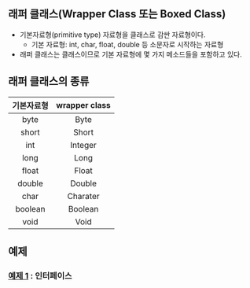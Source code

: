 ## 래퍼 클래스(Wrapper Class 또는 Boxed Class)
- 기본자료형(primitive type) 자료형을 클래스로 감싼 자료형이다.
   - 기본 자료형: int, char, float, double 등 소문자로 시작하는 자료형
- 래퍼 클래스는 클래스이므로 기본 자료형에 몇 가지 메소드들을 포함하고 있다. 

## 래퍼 클래스의 종류
| 기본자료형 | wrapper class  |
|:-----------:|:--------------:|
|    byte     |      Byte      |
|    short    |     Short      |
|     int     |    Integer     |
|    long     |      Long      |
|    float    |     Float      |
|   double    |     Double     |
|    char     |    Charater    |
|   boolean   |    Boolean     |
|    void     |      Void      |

## 예제
### [예제 1](ex01/Ex01.java) : 인터페이스
